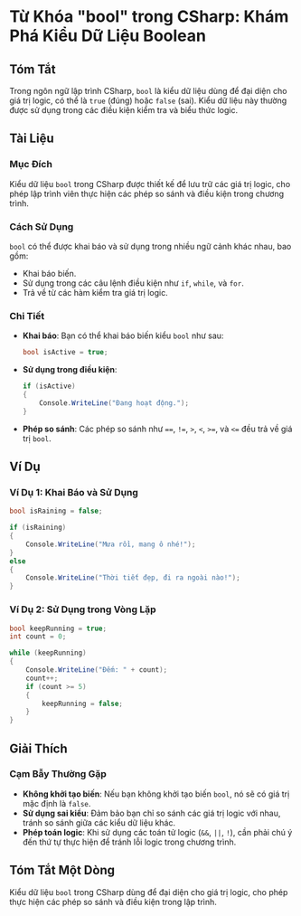 <!--
Meta Description: # Từ Khóa "bool" trong CSharp: Khám Phá Kiểu Dữ Liệu Boolean ## Tóm Tắt Trong ngôn ngữ lập trình CSharp, `bool` là kiểu dữ liệu dùng để đại diện cho g...
Meta Keywords: trong, bool, các, logic, dụng
-->

# Từ Khóa "bool" trong CSharp: Khám Phá Kiểu Dữ Liệu Boolean

## Tóm Tắt
Trong ngôn ngữ lập trình CSharp, `bool` là kiểu dữ liệu dùng để đại diện cho giá trị logic, có thể là `true` (đúng) hoặc `false` (sai). Kiểu dữ liệu này thường được sử dụng trong các điều kiện kiểm tra và biểu thức logic.

## Tài Liệu
### Mục Đích
Kiểu dữ liệu `bool` trong CSharp được thiết kế để lưu trữ các giá trị logic, cho phép lập trình viên thực hiện các phép so sánh và điều kiện trong chương trình.

### Cách Sử Dụng
`bool` có thể được khai báo và sử dụng trong nhiều ngữ cảnh khác nhau, bao gồm:
- Khai báo biến.
- Sử dụng trong các câu lệnh điều kiện như `if`, `while`, và `for`.
- Trả về từ các hàm kiểm tra giá trị logic.

### Chi Tiết
- **Khai báo**: Bạn có thể khai báo biến kiểu `bool` như sau:
  ```csharp
  bool isActive = true;
  ```
- **Sử dụng trong điều kiện**:
  ```csharp
  if (isActive)
  {
      Console.WriteLine("Đang hoạt động.");
  }
  ```
- **Phép so sánh**: Các phép so sánh như `==`, `!=`, `>`, `<`, `>=`, và `<=` đều trả về giá trị `bool`.

## Ví Dụ
### Ví Dụ 1: Khai Báo và Sử Dụng
```csharp
bool isRaining = false;

if (isRaining)
{
    Console.WriteLine("Mưa rồi, mang ô nhé!");
}
else
{
    Console.WriteLine("Thời tiết đẹp, đi ra ngoài nào!");
}
```

### Ví Dụ 2: Sử Dụng trong Vòng Lặp
```csharp
bool keepRunning = true;
int count = 0;

while (keepRunning)
{
    Console.WriteLine("Đếm: " + count);
    count++;
    if (count >= 5)
    {
        keepRunning = false;
    }
}
```

## Giải Thích
### Cạm Bẫy Thường Gặp
- **Không khởi tạo biến**: Nếu bạn không khởi tạo biến `bool`, nó sẽ có giá trị mặc định là `false`.
- **Sử dụng sai kiểu**: Đảm bảo bạn chỉ so sánh các giá trị logic với nhau, tránh so sánh giữa các kiểu dữ liệu khác.
- **Phép toán logic**: Khi sử dụng các toán tử logic (`&&`, `||`, `!`), cần phải chú ý đến thứ tự thực hiện để tránh lỗi logic trong chương trình.

## Tóm Tắt Một Dòng
Kiểu dữ liệu `bool` trong CSharp dùng để đại diện cho giá trị logic, cho phép thực hiện các phép so sánh và điều kiện trong lập trình.